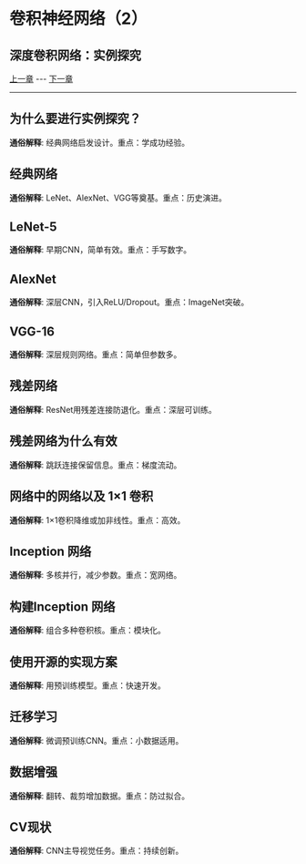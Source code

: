 # 卷积神经网络（2）

## 深度卷积网络：实例探究

[上一章](4.convolutionalNeuralNetwork-1.md) --- [下一章](4.convolutionalNeuralNetwork-3.md)

---

## 为什么要进行实例探究？

**通俗解释**: 经典网络启发设计。重点：学成功经验。

## 经典网络

**通俗解释**: LeNet、AlexNet、VGG等奠基。重点：历史演进。

## LeNet-5

**通俗解释**: 早期CNN，简单有效。重点：手写数字。

## AlexNet

**通俗解释**: 深层CNN，引入ReLU/Dropout。重点：ImageNet突破。

## VGG-16

**通俗解释**: 深层规则网络。重点：简单但参数多。

## 残差网络

**通俗解释**: ResNet用残差连接防退化。重点：深层可训练。

## 残差网络为什么有效

**通俗解释**: 跳跃连接保留信息。重点：梯度流动。

## 网络中的网络以及 1×1 卷积

**通俗解释**: 1×1卷积降维或加非线性。重点：高效。

## Inception 网络

**通俗解释**: 多核并行，减少参数。重点：宽网络。

## 构建Inception 网络

**通俗解释**: 组合多种卷积核。重点：模块化。

## 使用开源的实现方案

**通俗解释**: 用预训练模型。重点：快速开发。

## 迁移学习

**通俗解释**: 微调预训练CNN。重点：小数据适用。

## 数据增强

**通俗解释**: 翻转、裁剪增加数据。重点：防过拟合。

## CV现状

**通俗解释**: CNN主导视觉任务。重点：持续创新。